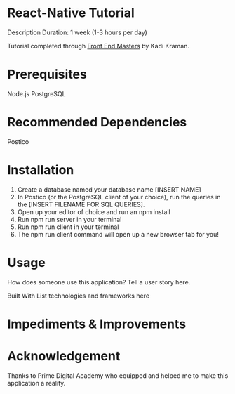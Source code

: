 # React-Native Tutorial

Description
Duration: 1 week (1-3 hours per day)

Tutorial completed through [Front End Masters](https://frontendmasters.com/courses/react-native-v2/) by Kadi Kraman.

<!-- To see the fully functional site, please visit: DEPLOYED VERSION OF APP -->

<!-- Screen Shot
Include one or two screen shots of your project here (optional). Remove if unused. -->

# Prerequisites
<!-- Link to software that is required to install the app (e.g. node). -->

Node.js
PostgreSQL
<!-- List other prerequisites here -->

# Recommended Dependencies
Postico
<!-- List other prerequisites here -->

# Installation
<!-- Step by step list for how another developer could get this project up and running.  -->

<!-- If your application has secret keys (for example -- Twilio), make sure you tell them how to set that up, both in getting the key and then what to call it in the .env file. -->

1. Create a database named your database name [INSERT NAME]
2. In Postico (or the PostgreSQL client of your choice), run the queries in the [INSERT FILENAME FOR SQL QUERIES].
2. Open up your editor of choice and run an npm install
3. Run npm run server in your terminal
4. Run npm run client in your terminal
5. The npm run client command will open up a new browser tab for you!

# Usage
How does someone use this application? Tell a user story here.

Built With
List technologies and frameworks here

# Impediments & Improvements
<!-- Describe challenges the project currently faces and potential avenues for improvement -->

# Acknowledgement
Thanks to Prime Digital Academy who equipped and helped me to make this application a reality.

<!-- # Support
If you have suggestions or issues, please email me at youremail@whatever.com -->